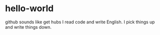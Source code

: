 # hello-world
github sounds like get hubs
I read code and write English.
I pick things up and write things down.
